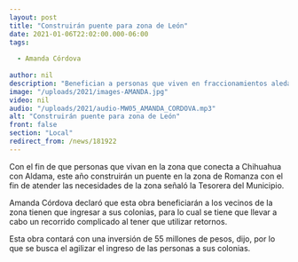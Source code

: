 ```yaml
---
layout: post
title: "Construirán puente para zona de León"
date: 2021-01-06T22:02:00.000-06:00
tags:
  
  - Amanda Córdova
  
author: nil
description: "Benefician a personas que viven en fraccionamientos aledaños a Romanza."
image: "/uploads/2021/images-AMANDA.jpg"
video: nil
audio: "/uploads/2021/audio-MW05_AMANDA_CORDOVA.mp3"
alt: "Construirán puente para zona de León"
front: false
section: "Local"
redirect_from: /news/181922
---
```


Con el fin de que personas que vivan en la zona que conecta a Chihuahua con Aldama, este año construirán un puente en la zona de Romanza con el fin de atender las necesidades de la zona señaló la Tesorera del Municipio.

Amanda Córdova declaró que esta obra beneficiarán a los vecinos de la zona tienen que ingresar a sus colonias, para lo cual se tiene que llevar a cabo un recorrido complicado al tener que utilizar retornos.

Esta obra contará con una inversión de 55 millones de pesos, dijo, por lo que se busca el agilizar el ingreso de las personas a sus colonias.
